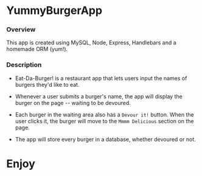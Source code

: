 # YummyBurgerApp

### Overview

This app is created using MySQL, Node, Express, Handlebars and a homemade ORM (yum!). 

### Description

* Eat-Da-Burger! is a restaurant app that lets users input the names of burgers they'd like to eat.

* Whenever a user submits a burger's name, the app will display the burger on the page -- waiting to be devoured.

* Each burger in the waiting area also has a `Devour it!` button. When the user clicks it, the burger will move to the `Mmmm Delicious` section on the page.

* The app will store every burger in a database, whether devoured or not.

# Enjoy